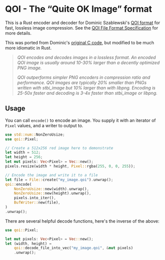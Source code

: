 # QOI - The “Quite OK Image” format

This is a Rust encoder and decoder for Dominic Szablewski's
[QOI format](https://phoboslab.org/log/2021/11/qoi-fast-lossless-image-compression)
for fast, lossless image compression. See the [QOI File Format Specification](https://github.com/phoboslab/qoi/issues/37)
for more details.

This was ported from Dominic's [original C code](https://github.com/phoboslab/qoi),
but modified to be much more idiomatic in Rust.

> *QOI encodes and decodes images in a lossless format. An encoded QOI image is
usually around 10-30% larger than a decently optimized PNG image.*
>
> *QOI outperforms simpler PNG encoders in compression ratio and performance. QOI
images are typically 20% smaller than PNGs written with stbi_image but 10%
larger than with libpng. Encoding is 25-50x faster and decoding is 3-4x faster
than stbi_image or libpng.*

## Usage

You can call `encode()` to encode an image. You supply it with an iterator
of `Pixel` values, and a writer to output to.

```rust
use std::num::NonZeroUsize;
use qoi::Pixel;

// Create a 512x256 red image here to demonstrate
let width = 512;
let height = 256;
let mut pixels: Vec<Pixel> = Vec::new();
pixels.resize(width * height, Pixel::rgba(255, 0, 0, 255));

// Encode the image and write it to a file
let file = File::create("my_image.qoi").unwrap();
qoi::encode(
    NonZeroUsize::new(width).unwrap(),
    NonZeroUsize::new(height).unwrap(),
    pixels.into_iter(),
    BufWriter::new(file),
)
.unwrap();
```

There are several helpful decode functions, here's the inverse of the above:

```rust
use qoi::Pixel;

let mut pixels: Vec<Pixel> = Vec::new();
let (width, height) = 
    qoi::decode_file_into_vec("my_image.qoi", &mut pixels)
    .unwrap();
```